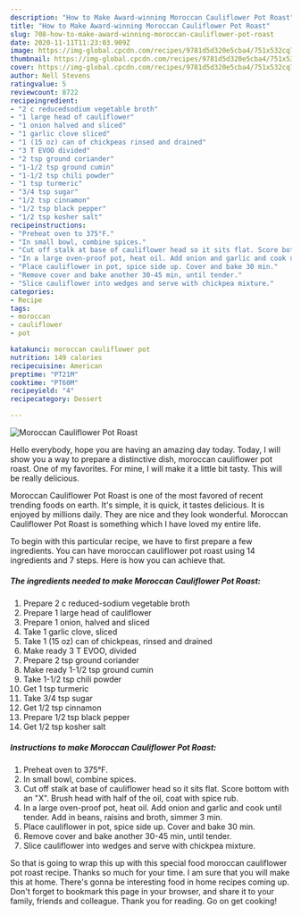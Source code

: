 ```yaml
---
description: "How to Make Award-winning Moroccan Cauliflower Pot Roast"
title: "How to Make Award-winning Moroccan Cauliflower Pot Roast"
slug: 708-how-to-make-award-winning-moroccan-cauliflower-pot-roast
date: 2020-11-11T11:23:03.909Z
image: https://img-global.cpcdn.com/recipes/9781d5d320e5cba4/751x532cq70/moroccan-cauliflower-pot-roast-recipe-main-photo.jpg
thumbnail: https://img-global.cpcdn.com/recipes/9781d5d320e5cba4/751x532cq70/moroccan-cauliflower-pot-roast-recipe-main-photo.jpg
cover: https://img-global.cpcdn.com/recipes/9781d5d320e5cba4/751x532cq70/moroccan-cauliflower-pot-roast-recipe-main-photo.jpg
author: Nell Stevens
ratingvalue: 5
reviewcount: 8722
recipeingredient:
- "2 c reducedsodium vegetable broth"
- "1 large head of cauliflower"
- "1 onion halved and sliced"
- "1 garlic clove sliced"
- "1 (15 oz) can of chickpeas rinsed and drained"
- "3 T EVOO divided"
- "2 tsp ground coriander"
- "1-1/2 tsp ground cumin"
- "1-1/2 tsp chili powder"
- "1 tsp turmeric"
- "3/4 tsp sugar"
- "1/2 tsp cinnamon"
- "1/2 tsp black pepper"
- "1/2 tsp kosher salt"
recipeinstructions:
- "Preheat oven to 375°F."
- "In small bowl, combine spices."
- "Cut off stalk at base of cauliflower head so it sits flat. Score bottom with an &#34;X&#34;. Brush head with half of the oil, coat with spice rub."
- "In a large oven-proof pot, heat oil. Add onion and garlic and cook until tender. Add in beans, raisins and broth, simmer 3 min."
- "Place cauliflower in pot, spice side up. Cover and bake 30 min."
- "Remove cover and bake another 30-45 min, until tender."
- "Slice cauliflower into wedges and serve with chickpea mixture."
categories:
- Recipe
tags:
- moroccan
- cauliflower
- pot

katakunci: moroccan cauliflower pot 
nutrition: 149 calories
recipecuisine: American
preptime: "PT21M"
cooktime: "PT60M"
recipeyield: "4"
recipecategory: Dessert

---
```



![Moroccan Cauliflower Pot Roast](https://img-global.cpcdn.com/recipes/9781d5d320e5cba4/751x532cq70/moroccan-cauliflower-pot-roast-recipe-main-photo.jpg)

Hello everybody, hope you are having an amazing day today. Today, I will show you a way to prepare a distinctive dish, moroccan cauliflower pot roast. One of my favorites. For mine, I will make it a little bit tasty. This will be really delicious.

Moroccan Cauliflower Pot Roast is one of the most favored of recent trending foods on earth. It's simple, it is quick, it tastes delicious. It is enjoyed by millions daily. They are nice and they look wonderful. Moroccan Cauliflower Pot Roast is something which I have loved my entire life.




To begin with this particular recipe, we have to first prepare a few ingredients. You can have moroccan cauliflower pot roast using 14 ingredients and 7 steps. Here is how you can achieve that.

<!--inarticleads1-->

##### The ingredients needed to make Moroccan Cauliflower Pot Roast:

1. Prepare 2 c reduced-sodium vegetable broth
1. Prepare 1 large head of cauliflower
1. Prepare 1 onion, halved and sliced
1. Take 1 garlic clove, sliced
1. Take 1 (15 oz) can of chickpeas, rinsed and drained
1. Make ready 3 T EVOO, divided
1. Prepare 2 tsp ground coriander
1. Make ready 1-1/2 tsp ground cumin
1. Take 1-1/2 tsp chili powder
1. Get 1 tsp turmeric
1. Take 3/4 tsp sugar
1. Get 1/2 tsp cinnamon
1. Prepare 1/2 tsp black pepper
1. Get 1/2 tsp kosher salt




<!--inarticleads2-->

##### Instructions to make Moroccan Cauliflower Pot Roast:

1. Preheat oven to 375°F.
1. In small bowl, combine spices.
1. Cut off stalk at base of cauliflower head so it sits flat. Score bottom with an &#34;X&#34;. Brush head with half of the oil, coat with spice rub.
1. In a large oven-proof pot, heat oil. Add onion and garlic and cook until tender. Add in beans, raisins and broth, simmer 3 min.
1. Place cauliflower in pot, spice side up. Cover and bake 30 min.
1. Remove cover and bake another 30-45 min, until tender.
1. Slice cauliflower into wedges and serve with chickpea mixture.




So that is going to wrap this up with this special food moroccan cauliflower pot roast recipe. Thanks so much for your time. I am sure that you will make this at home. There's gonna be interesting food in home recipes coming up. Don't forget to bookmark this page in your browser, and share it to your family, friends and colleague. Thank you for reading. Go on get cooking!
